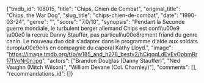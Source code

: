 {"tmdb_id": 108015, "title": "Chips, Chien de Combat", "original_title": "Chips, the War Dog", "slug_title": "chips-chien-de-combat", "date": "1990-03-24", "genre": "", "score": "7.0/10", "synopsis": "Pendant la Seconde guerre mondiale, le turbulent berger allemand Chips est confi\u00e9 \u00e0 la recrue Danny Stauffer, pas particuli\u00e8rement friand du genre canin. Le nouveau duo doit s'adapter dans le programme d'aide aux soldats europ\u00e9ens en compagnie du caporal Kathy Lloyd.", "image": "https://image.tmdb.org/t/p/w185_and_h278_bestv2/hCigqqLdEvEvOpbmRr17fVoNr0n.jpg", "actors": ["Brandon Douglas (Danny Stauffer)", "Ned Vaughn (Mitch Wilson)", "William Devane (Col. Charnley)"], "comments": [], "recommandations_id": []}